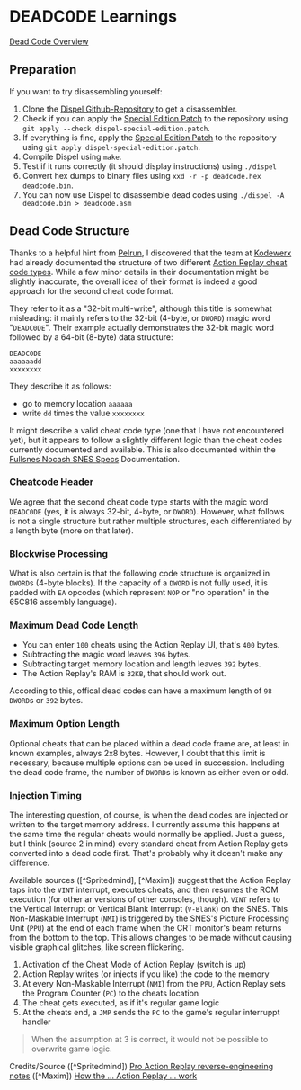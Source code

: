# DEADC0DE Learnings

[Dead Code Overview](preservaction-deadc0de.md)

## Preparation

If you want to try disassembling yourself:

1. Clone the [Dispel Github-Repository](https://github.com/pelrun/Dispel) to get a disassembler.
2. Check if you can apply the [Special Edition Patch](./bin/dispel-special-edition.patch) to the repository using `git apply --check dispel-special-edition.patch`.
3. If everything is fine, apply the [Special Edition Patch](./bin/dispel-special-edition.patch) to the repository using `git apply dispel-special-edition.patch`.
4. Compile Dispel using `make`.
5. Test if it runs correctly (it should display instructions) using `./dispel`
6. Convert hex dumps to binary files using `xxd -r -p deadcode.hex deadcode.bin`.
7. You can now use Dispel to disassemble dead codes using `./dispel -A deadcode.bin > deadcode.asm`

## Dead Code Structure

Thanks to a helpful hint from [Pelrun](https://github.com/pelrun), I discovered that the team at [Kodewerx](https://doc.kodewerx.org/hacking_snes.html) had already documented the structure of two different [Action Replay cheat code types](preservaction-cheatformat.md). While a few minor details in their documentation might be slightly inaccurate, the overall idea of their format is indeed a good approach for the second cheat code format.

They refer to it as a "32-bit multi-write", although this title is somewhat misleading: it mainly refers to the 32-bit (4-byte, or `DWORD`) magic word "`DEADC0DE`". Their example actually demonstrates the 32-bit magic word followed by a 64-bit (8-byte) data structure:
```hex
DEADC0DE
aaaaaadd
xxxxxxxx
```

They describe it as follows:
- go to memory location `aaaaaa`
- write `dd` times the value `xxxxxxxx`

It might describe a valid cheat code type (one that I have not encountered yet), but it appears to follow a slightly different logic than the cheat codes currently documented and available. This is also documented within the [Fullsnes Nocash SNES Specs](./docs/Fullsnes-Nocash_SNES_Specs.pdf) Documentation.

### Cheatcode Header

We agree that the second cheat code type starts with the magic word `DEADC0DE` (yes, it is always 32-bit, 4-byte, or `DWORD`). However, what follows is not a single structure but rather multiple structures, each differentiated by a length byte (more on that later).

### Blockwise Processing

What is also certain is that the following code structure is organized in `DWORD`s (4-byte blocks). If the capacity of a `DWORD` is not fully used, it is padded with `EA` opcodes (which represent `NOP` or "no operation" in the 65C816 assembly language).

### Maximum Dead Code Length

- You can enter `100` cheats using the Action Replay UI, that's `400` bytes.
- Subtracting the magic word leaves `396` bytes.
- Subtracting target memory location and length leaves `392` bytes.
- The Action Replay's RAM is `32KB`, that should work out.

According to this, offical dead codes can have a maximum length of `98 DWORD`s or `392` bytes.

### Maximum Option Length

Optional cheats that can be placed within a dead code frame are, at least in known examples, always 2x8 bytes. However, I doubt that this limit is necessary, because multiple options can be used in succession. Including the dead code frame, the number of `DWORD`s is known as either even or odd.

### Injection Timing

The interesting question, of course, is when the dead codes are injected or written to the target memory address. I currently assume this happens at the same time the regular cheats would normally be applied. Just a guess, but I think (source 2 in mind) every standard cheat from Action Replay gets converted into a dead code first. That's probably why it doesn't make any difference.

Available sources ([^Spritedmind], [^Maxim]) suggest that the Action Replay taps into the `VINT` interrupt, executes cheats, and then resumes the ROM execution (for other ar versions of other consoles, though). `VINT` refers to the Vertical Interrupt or Vertical Blank Interrupt (`V-Blank`) on the SNES. This Non-Maskable Interrupt (`NMI`) is triggered by the SNES's Picture Processing Unit (`PPU`) at the end of each frame when the CRT monitor's beam returns from the bottom to the top. This allows changes to be made without causing visible graphical glitches, like screen flickering.

1. Activation of the Cheat Mode of Action Replay (switch is up)
2. Action Replay writes (or injects if you like) the code to the memory
3. At every Non-Maskable Interrupt (`NMI`) from the `PPU`, Action Replay sets the Program Counter (`PC`) to the cheats location
4. The cheat gets executed, as if it's regular game logic
5. At the cheats end, a `JMP` sends the `PC` to the game's regular interruppt handler

> When the assumption at 3 is correct, it would not be possible to overwrite game logic.

Credits/Source
([^Spritedmind]) [Pro Action Replay reverse-engineering notes](https://gendev.spritesmind.net/forum/viewtopic.php?t=813)
([^Maxim]) [How the ... Action Replay ... work](./docs/how_par_work-v3-2001.txt)
